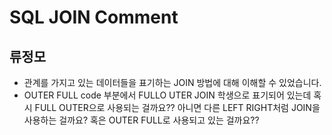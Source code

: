 # SQL JOIN Comment

## 류정모
- 관계를 가지고 있는 데이터들을 표기하는 JOIN 방법에 대해 이해할 수 있었습니다. 
- OUTER FULL code 부분에서 FULLO UTER JOIN 학생으로 표기되어 있는데 혹시 FULL OUTER으로 사용되는 걸까요?? 아니면 다른 LEFT RIGHT처럼 JOIN을 사용하는 걸까요? 혹은 OUTER FULL로 사용되고 있는 걸까요?? 

